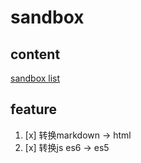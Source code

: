 # sandbox

## content
[sandbox list](./src/)

## feature

1. [x] 转换markdown -> html
2. [x] 转换js es6 -> es5

